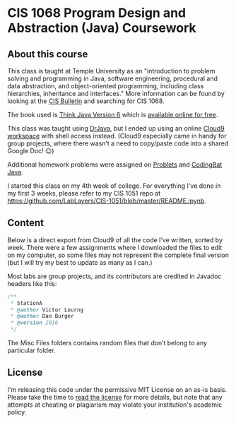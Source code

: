# CIS 1068 Program Design and Abstraction (Java) Coursework

## About this course

This class is taught at Temple University as an "introduction to problem solving and programming in Java, software engineering, procedural and data abstraction, and object-oriented programming, including class hierarchies, inheritance and interfaces." More information can be found by looking at the [CIS Bulletin](http://bulletin.temple.edu/undergraduate/courses/cis/) and searching for CIS 1068.

The book used is [Think Java Version 6](http://greenteapress.com/wp/think-java/) which is [available online for free](http://greenteapress.com/thinkjava6/thinkjava.pdf).

This class was taught using [DrJava](http://www.drjava.org), but I ended up using an online [Cloud9 workspace](https://c9.io/viclou) with shell access instead. (Cloud9 especially came in handy for group projects, where there wasn’t a need to copy/paste code into a shared Google Doc! :wink:)

Additional homework problems were assigned on [Problets](http://problets.org) and [CodingBat Java](http://codingbat.com/java).

I started this class on my 4th week of college. For everything I've done in my first 3 weeks, please refer to my CIS 1051 repo at https://github.com/LabLayers/CIS-1051/blob/master/README.ipynb.

## Content

Below is a direct export from Cloud9 of all the code I’ve written, sorted by week. There were a few assignments where I downloaded the files to edit on my computer, so some files may not represent the complete final version (but I will try my best to update as many as I can.)

Most labs are group projects, and its contributors are credited in Javadoc headers like this:

````java
/**
 * StationA
 * @author Victor Lourng
 * @author Dan Burger
 * @version	2016
 */
````

The Misc Files folders contains random files that don’t belong to any particular folder.

## License 

I'm releasing this code under the permissive MIT License on an as-is basis. Please take the time to [read the license](LICENSE.txt) for more details, but note that any attempts at cheating or plagiarism may violate your institution's academic policy.
